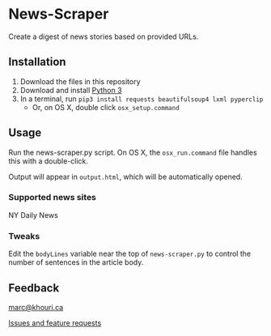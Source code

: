 News-Scraper
===

Create a digest of news stories based on provided URLs.

## Installation

1. Download the files in this repository
2. Download and install [Python 3](https://www.python.org/downloads/)
3. In a terminal, run `pip3 install requests beautifulsoup4 lxml pyperclip`
	* Or, on OS X, double click `osx_setup.command`

## Usage

Run the news-scraper.py script. On OS X, the `osx_run.command` file handles this with a double-click.

Output will appear in `output.html`, which will be automatically opened.

### Supported news sites

NY Daily News

### Tweaks

Edit the `bodyLines` variable near the top of `news-scraper.py` to control the number of sentences in the article body.

## Feedback

[marc@khouri.ca](mailto:marc@khouri.ca)

[Issues and feature requests](https://github.com/mnkhouri/news-scraper/issues)




